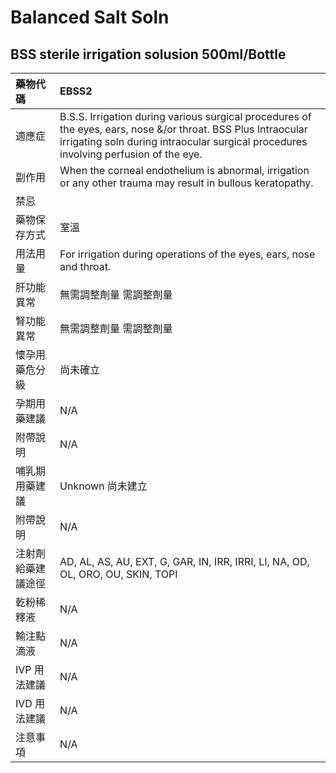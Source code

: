 # Balanced Salt Soln

## BSS sterile irrigation solusion 500ml/Bottle

| 藥物代碼 | EBSS2 |
| :--- | :--- |
| 適應症 | B.S.S. Irrigation during various surgical procedures of the eyes, ears, nose &/or throat. BSS Plus Intraocular irrigating soln during intraocular surgical procedures involving perfusion of the eye. |
| 副作用 | When the corneal endothelium is abnormal, irrigation or any other trauma may result in bullous keratopathy. |
| 禁忌 |  |
| 藥物保存方式 | 室溫 |
| 用法用量 | For irrigation during operations of the eyes, ears, nose and throat. |
| 肝功能異常 | 無需調整劑量  需調整劑量 |
| 腎功能異常 | 無需調整劑量  需調整劑量 |
| 懷孕用藥危分級 | 尚未確立 |
| 孕期用藥建議 | N/A |
| 附帶說明 | N/A |
| 哺乳期用藥建議 | Unknown 尚未建立 |
| 附帶說明 | N/A |
| 注射劑給藥建議途徑 | AD, AL, AS, AU, EXT, G, GAR, IN, IRR, IRRI, LI, NA, OD, OL, ORO, OU, SKIN, TOPI |
| 乾粉稀釋液 | N/A |
| 輸注點滴液 | N/A |
| IVP 用法建議 | N/A |
| IVD 用法建議 | N/A |
| 注意事項 | N/A |

